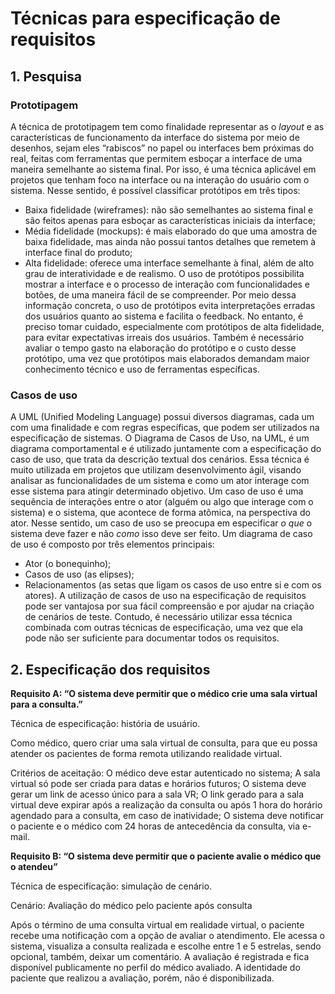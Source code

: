# Técnicas para especificação de requisitos

## 1. Pesquisa

### Prototipagem

A técnica de prototipagem tem como finalidade representar as o _layout_ e as características de funcionamento da interface do sistema por meio de desenhos, sejam eles “rabiscos” no papel ou interfaces bem próximas do real, feitas com ferramentas que permitem esboçar a interface de uma maneira semelhante ao sistema final. Por isso, é uma técnica aplicável em projetos que tenham foco na interface ou na interação do usuário com o sistema. Nesse sentido, é possível classificar protótipos em três tipos:
- Baixa fidelidade (wireframes): não são semelhantes ao sistema final e são feitos apenas para esboçar as características iniciais da interface;
- Média fidelidade (mockups): é mais elaborado do que uma amostra de baixa fidelidade, mas ainda não possui tantos detalhes que remetem à interface final do produto;
- Alta fidelidade: oferece uma interface semelhante à final, além de alto grau de interatividade e de realismo.
O uso de protótipos possibilita mostrar a interface e o processo de interação com funcionalidades e botões, de uma maneira fácil de se compreender. Por meio dessa informação concreta, o uso de protótipos evita interpretações erradas dos usuários quanto ao sistema e facilita o feedback. No entanto, é preciso tomar cuidado, especialmente com protótipos de alta fidelidade, para evitar expectativas irreais dos usuários. Também é necessário avaliar o tempo gasto na elaboração do protótipo e o custo desse protótipo, uma vez que protótipos mais elaborados demandam maior conhecimento técnico e uso de ferramentas específicas.

### Casos de uso

A UML (Unified Modeling Language) possui diversos diagramas, cada um com uma finalidade e com regras específicas, que podem ser utilizados na especificação de sistemas. O Diagrama de Casos de Uso, na UML, é um diagrama comportamental e é utilizado juntamente com a especificação do caso de uso, que trata da descrição textual dos cenários. Essa técnica é muito utilizada em projetos que utilizam desenvolvimento ágil, visando analisar as funcionalidades de um sistema e como um ator interage com esse sistema para atingir determinado objetivo.
Um caso de uso é uma sequência de interações entre o ator (alguém ou algo que interage com o sistema) e o sistema, que acontece de forma atômica, na perspectiva do ator. Nesse sentido, um caso de uso se preocupa em especificar _o que_ o sistema deve fazer e não _como_ isso deve ser feito.
Um diagrama de caso de uso é composto por três elementos principais:
- Ator (o bonequinho);
- Casos de uso (as elipses);
- Relacionamentos (as setas que ligam os casos de uso entre si e com os atores).
A utilização de casos de uso na especificação de requisitos pode ser vantajosa por sua fácil compreensão e por ajudar na criação de cenários de teste. Contudo, é necessário utilizar essa técnica combinada com outras técnicas de especificação, uma vez que ela pode não ser suficiente para documentar todos os requisitos.

## 2. Especificação dos requisitos

**Requisito A: “O sistema deve permitir que o médico crie uma sala virtual para a consulta.”**
	
Técnica de especificação: história de usuário.

Como médico,
quero criar uma sala virtual de consulta,
para que eu possa atender os pacientes de forma remota utilizando realidade virtual.

Critérios de aceitação:
O médico deve estar autenticado no sistema;
A sala virtual só pode ser criada para datas e horários futuros;
O sistema deve gerar um link de acesso único para a sala VR;
O link gerado para a sala virtual deve expirar após a realização da consulta ou após 1 hora do horário agendado para a consulta, em caso de inatividade;
O sistema deve notificar o paciente e o médico com 24 horas de antecedência da consulta, via e-mail.


**Requisito B: “O sistema deve permitir que o paciente avalie o médico que o atendeu”**

Técnica de especificação: simulação de cenário.

Cenário: Avaliação do médico pelo paciente após consulta

Após o término de uma consulta virtual em realidade virtual, o paciente recebe uma notificação com a opção de avaliar o atendimento.
Ele acessa o sistema, visualiza a consulta realizada e escolhe entre 1 e 5 estrelas, sendo opcional, também, deixar um comentário.
A avaliação é registrada e fica disponível publicamente no perfil do médico avaliado. A identidade do paciente que realizou a avaliação, porém, não é disponibilizada.
